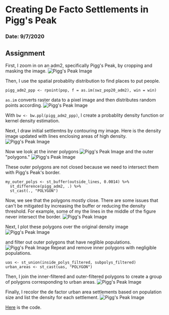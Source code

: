 # Creating De Facto Settlements in Pigg's Peak

### Date: 9/7/2020

## Assignment
First, I zoom in on an adm2, specifically Pigg's Peak, by cropping and masking the image.
![Pigg's Peak Image](images/agg_pigg.png)

Then, I use the spatial probablity distribution to find places to put people.

`pigg_adm2_ppp <- rpoint(pop, f = as.im(swz_pop20_adm2), win = win)`

`as.im` converts raster data to a pixel image and then distributes random points according.
![Pigg's Peak Image](images/pigg_random_people.png)

With `bw <- bw.ppl(pigg_adm2_ppp)`, I create a probablity density function or kernel density estimation.

Next, I draw initial settlemtns by contouring my image. Here is the density image updated with lines enclosing areas of high density.
![Pigg's Peak Image](images/pigg_lines_density_image.png)

Now we look at the inner polygons
![Pigg's Peak Image](images/pigg_inner_polygons.png)
and the outer "polygons."
![Pigg's Peak Image](images/pigg_outer_polygons.png)

These outer polygons are not closed because we need to intersect them with Pigg's Peak's border. 

```
my_outer_polys <- st_buffer(outside_lines, 0.0014) %>%
  st_difference(pigg_adm2, .) %>%
  st_cast(., "POLYGON")
 ```
 
Now, we see that the polygons mostly close. There are some issues that can't be mitigated by increasing the buffer or reducing the density threshold. For example, some of my the lines in the middle of the figure never intersect the border.
![Pigg's Peak Image](images/pigg_outer_polygons_intersecting.png)

Next, I plot these polygons over the original density image
![Pigg's Peak Image](images/subpolys.png)

and filter out outer polygons that have neglible populations.
![Pigg's Peak Image](images/subpolys_filtered.png)
Repeat and remove inner polygons with negligible populations. 

```
uas <- st_union(inside_polys_filtered, subpolys_filtered)
urban_areas <- st_cast(uas, "POLYGON")
``` 
Then, I join the inner-filtered and outer-filtered polygons to create a group of polygons corresponding to urban areas.
![Pigg's Peak Image](images/urban_areas.png)

Finally, I recolor the de factor urban area settlements based on population size and list the density for each settlement.
![Pigg's Peak Image](images/urban_areas_plot.png)

[Here](scripts/DefactoDescriptionSwaziland.R) is the code.

